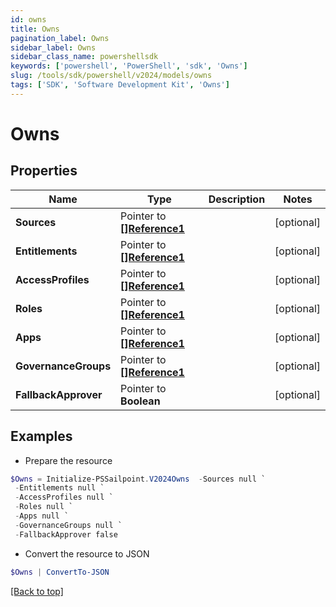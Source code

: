 ```yaml
---
id: owns
title: Owns
pagination_label: Owns
sidebar_label: Owns
sidebar_class_name: powershellsdk
keywords: ['powershell', 'PowerShell', 'sdk', 'Owns'] 
slug: /tools/sdk/powershell/v2024/models/owns
tags: ['SDK', 'Software Development Kit', 'Owns']
---
```



# Owns

## Properties

Name | Type | Description | Notes
------------ | ------------- | ------------- | -------------
**Sources** |  Pointer to [**[]Reference1**](reference1) |  | [optional] 
**Entitlements** |  Pointer to [**[]Reference1**](reference1) |  | [optional] 
**AccessProfiles** |  Pointer to [**[]Reference1**](reference1) |  | [optional] 
**Roles** |  Pointer to [**[]Reference1**](reference1) |  | [optional] 
**Apps** |  Pointer to [**[]Reference1**](reference1) |  | [optional] 
**GovernanceGroups** |  Pointer to [**[]Reference1**](reference1) |  | [optional] 
**FallbackApprover** |  Pointer to **Boolean** |  | [optional] 

## Examples

- Prepare the resource
```powershell
$Owns = Initialize-PSSailpoint.V2024Owns  -Sources null `
 -Entitlements null `
 -AccessProfiles null `
 -Roles null `
 -Apps null `
 -GovernanceGroups null `
 -FallbackApprover false
```

- Convert the resource to JSON
```powershell
$Owns | ConvertTo-JSON
```


[[Back to top]](#) 

